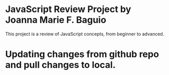 # JavaScript Review Project by Joanna Marie F. Baguio
 This project is a review of JavaScript concepts, from beginner to advanced.
 # Updating changes from github repo and pull changes to local.
